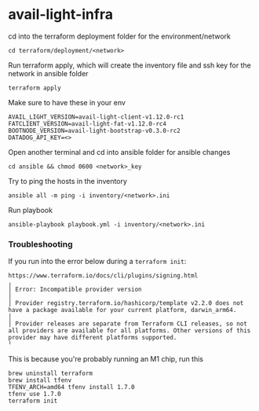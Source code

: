 # avail-light-infra


cd into the terraform deployment folder for the environment/network
```
cd terraform/deployment/<network>
```

Run terraform apply, which will create the inventory file and ssh key for the network in ansible folder

```
terraform apply
```

Make sure to have these in your env
```
AVAIL_LIGHT_VERSION=avail-light-client-v1.12.0-rc1
FATCLIENT_VERSION=avail-light-fat-v1.12.0-rc4
BOOTNODE_VERSION=avail-light-bootstrap-v0.3.0-rc2
DATADOG_API_KEY=<>
```

Open another terminal and cd into ansible folder for ansible changes
```
cd ansible && chmod 0600 <network>_key
```

Try to ping the hosts in the inventory

```
ansible all -m ping -i inventory/<network>.ini
```

Run playbook
```
ansible-playbook playbook.yml -i inventory/<network>.ini
```

### Troubleshooting
If you run into the error below during a `terraform init`:

```
https://www.terraform.io/docs/cli/plugins/signing.html
╷
│ Error: Incompatible provider version
│ 
│ Provider registry.terraform.io/hashicorp/template v2.2.0 does not have a package available for your current platform, darwin_arm64.
│ 
│ Provider releases are separate from Terraform CLI releases, so not all providers are available for all platforms. Other versions of this provider may have different platforms supported.
╵
```

This is because you're probably running an M1 chip, run this 
```
brew uninstall terraform
brew install tfenv
TFENV_ARCH=amd64 tfenv install 1.7.0
tfenv use 1.7.0
terraform init
```
